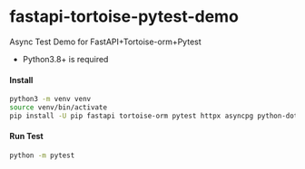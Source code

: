# fastapi-tortoise-pytest-demo

Async Test Demo for FastAPI+Tortoise-orm+Pytest 
- Python3.8+ is required

#### Install

```bash
python3 -m venv venv
source venv/bin/activate
pip install -U pip fastapi tortoise-orm pytest httpx asyncpg python-dotenv pytest-asyncio
```

#### Run Test

```bash
python -m pytest
```
